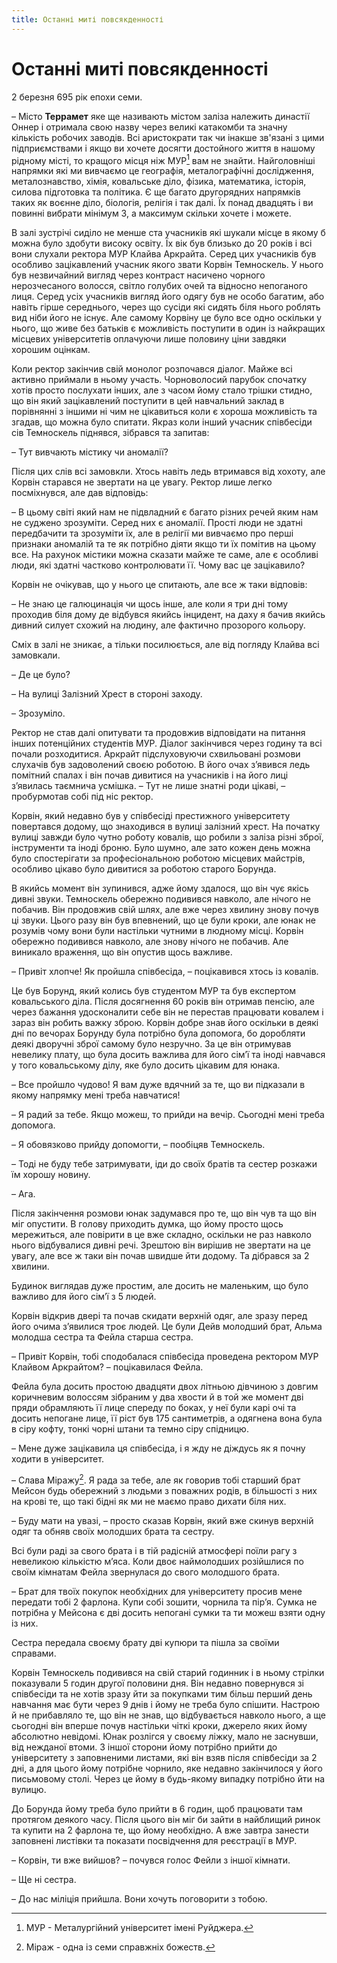 ```yaml
---
title: Останні миті повсякденності
---
```


# Останні миті повсякденності

2 березня 695 рік епохи семи.

– Місто **Террамет** яке ще називають містом заліза належить династії Оннер і отримала свою назву через великі катакомби та значну кількість робочих заводів. Всі аристократи так чи інакше зв'язані з цими підприємствами і якщо ви хочете досягти достойного життя в нашому рідному місті, то кращого місця ніж МУР[^1] вам не знайти. Найголовніші напрямки які ми вивчаємо це географія, металографічні дослідження, металознавство, хімія, ковальське діло, фізика, математика, історія, силова підготовка та політика. Є ще багато другорядних напрямків таких як воєнне діло, 
біологія, релігія і так далі. Їх понад двадцять і ви повинні вибрати мінімум 3, а максимум скільки хочете і можете.
  
В залі зустрічі сиділо не менше ста учасників які шукали місце в якому б можна було здобути високу освіту. Їх вік був близько до 20 років і всі вони слухали ректора МУР Клайва Аркрайта. Серед цих учасників був особливо зацікавлений учасник якого звати Корвін Темноскель. У нього був незвичайний вигляд через контраст насичено чорного нерозчесаного волосся, світло голубих очей та відносно непоганого лиця. Серед усіх учасників вигляд його одягу був не особо багатим, або навіть гірше середнього, через що сусіди які сидять біля нього роблять вид ніби його не існує. Але самому Корвіну це було все одно оскільки у нього, що живе без батьків є можливість поступити в один із найкращих місцевих університетів оплачуючи лише половину ціни завдяки хорошим оцінкам.

Коли ректор закінчив свій монолог розпочався діалог. Майже всі активно приймали в ньому участь. Чорноволосий парубок спочатку хотів просто послухати інших, але з часом йому стало трішки стидно, що він який зацікавлений поступити в цей навчальний заклад в порівнянні з іншими ні чим не цікавиться коли є хороша можливість та згадав, що можна було спитати. Якраз коли інший учасник співбесіди сів Темноскель піднявся, зібрався та
запитав:

– Тут вивчають містику чи аномалії?

Після цих слів всі замовкли. Хтось навіть ледь втримався від хохоту, але Корвін старався не звертати на це увагу. Ректор лише легко посміхнувся, але дав відповідь:

– В цьому світі який нам не підвладний є багато різних речей яким нам не суджено зрозуміти. Серед них є аномалії. Прості люди не здатні передбачити та зрозуміти їх, але в релігії ми вивчаємо про перші признаки аномалій та те як потрібно діяти якщо ти їх помітив на цьому все. На рахунок містики можна сказати майже те саме, але є особливі люди, які здатні частково контролювати її. Чому вас це зацікавило?

Корвін не очікував, що у нього це спитають, але все ж таки відповів:

– Не знаю це галюцинація чи щось інше, але коли я три дні тому проходив біля дому де відбувся якийсь інцидент, на даху я бачив якийсь дивний силует схожий на людину, але фактично прозорого кольору.

Сміх в залі не зникає, а тільки посилюється, але від погляду Клайва всі замовкали.

– Де це було?

– На вулиці Залізний Хрест в стороні заходу.

– Зрозуміло.

Ректор не став далі опитувати та продовжив відповідати на питання інших потенційних студентів МУР.
Діалог закінчився через годину та всі почали розходитися. Аркрайт підслуховуючи схвильовані розмови слухачів був задоволений своєю роботою. В його очах з’явився ледь помітний спалах і він почав дивитися на учасників і на його лиці з’явилась таємнича усмішка. – Тут не лише знатні роди цікаві, – пробурмотав собі під ніс ректор.

Корвін, який недавно був у співбесіді престижного університету 
повертався додому, що знаходився в вулиці залізний хрест. На початку вулиці завжди було чутно роботу ковалів, що робили з заліза різні зброї, інструменти та іноді броню. Було шумно, але зато кожен день можна було спостерігати за професіональною роботою місцевих майстрів, особливо цікаво було дивитися за роботою старого Борунда.

В якийсь момент він зупинився, адже йому здалося, що він чує якісь дивні звуки. Темноскель обережно подивився навколо, але нічого не побачив. Він продовжив свій шлях, але вже через хвилину знову почув ці звуки. Цього разу він був впевнений, що це були кроки, але юнак не розумів чому вони були настільки чутними в людному місці. Корвін обережно подивився навколо, але знову нічого не побачив. Але виникало враження, що він опустив щось важливе.

– Привіт хлопче! Як пройшла співбесіда, – поцікавився хтось із ковалів.

 Це був Борунд, який колись був студентом МУР та був експертом ковальського діла. Після досягнення 60 років він отримав пенсію, але через бажання удосконалити себе він не перестав працювати ковалем і зараз він робить важку зброю. Корвін добре знав його оскільки в деякі дні по вечорах Борунду була потрібно була допомога, бо доробляти деякі дворучні зброї самому було незручно. За це він отримував невелику плату, що була досить важлива для його сім’ї та іноді навчався у того ковальському ділу, яке було досить цікавим для юнака.

– Все пройшло чудово! Я вам дуже вдячний за те, що ви підказали в якому напрямку мені треба навчатися!

– Я радий за тебе. Якщо можеш, то прийди на вечір. Сьогодні мені треба допомога.

– Я обовязково прийду допомогти, – пообіцяв Темноскель.

– Тоді не буду тебе затримувати, іди до своїх братів та сестер розкажи їм хорошу новину.

– Ага.
   
Після закінчення розмови юнак задумався про те, що він чув та що він міг опустити. В голову приходить думка, що йому просто щось мережиться, але повірити в це вже складно, оскільки не раз навколо нього відбувалися дивні речі. Зрештою він вирішив не звертати на це увагу, але все ж таки він почав швидше йти додому. Та дібрався за 2 хвилини.

Будинок виглядав дуже простим, але досить не маленьким, що було важливо для його сім’ї з 5 людей.

Корвін відкрив двері та почав скидати верхній одяг, але зразу перед його очима з’явилися троє людей. Це були Дейв молодший брат, Альма молодша сестра та Фейла старша сестра.

– Привіт Корвін, тобі сподобалася співбесіда проведена
ректором МУР Клайвом Аркрайтом? – поцікавилася Фейла.

Фейла була досить простою двадцяти двох літньою дівчиною з довгим коричневим волоссям зібраним у два хвости й в той же момент дві пряди обрамляють її лице спереду по боках, у неї були карі очі та досить непогане лице, її ріст був 175 сантиметрів, а одягнена вона була в сіру кофту, тонкі чорні штани та темно сіру спідницю.
  
– Мене дуже зацікавила ця співбесіда, і я жду не діждусь як я почну ходити в університет.

– Слава Міражу[^2]. Я рада за тебе, але як говорив тобі старший брат Мейсон будь обережний з людьми з поважних родів, в більшості з них на крові те, що такі бідні як ми не маємо право дихати біля них.

– Буду мати на увазі, – просто сказав Корвін, який вже скинув верхній одяг та обняв своїх молодших брата та сестру.

Всі були раді за свого брата і в тій радісній атмосфері поїли рагу з невеликою кількістю м’яса. Коли двоє наймолодших розійшлися по своїм кімнатам Фейла звернулася до свого молодшого брата.

– Брат для твоїх покупок необхідних для університету просив мене передати тобі 2 фарлона. Купи собі зошити, чорнила та пір’я.
Сумка не потрібна у Мейсона є дві досить непогані сумки та ти можеш взяти одну із них.
   
Сестра передала своєму брату дві купюри та пішла за своїми справами.

Корвін Темноскель подивився на свій старий годинник і в ньому стрілки показували 5 годин другої половини дня. Він недавно повернувся зі співбесіди та не хотів зразу йти за покупками тим більш перший день навчання має бути через 9 днів і йому не треба було спішити. Настрою й не прибавляло те, що він не знав, що відбувається навколо нього, а ще сьогодні він вперше почув настільки чіткі кроки, джерело яких йому абсолютно невідомі. Юнак розлігся у своєму ліжку, мало не заснувши, від нежданої втоми.
З іншої сторони йому потрібно прийти до університету з заповненими листами, які він взяв після співбесіди за 2 дні, а для цього йому потрібне чорнило, яке недавно закінчилося у його письмовому столі. Через це йому в будь-якому випадку потрібно йти на вулицю.

До Борунда йому треба було прийти в 6 годин, щоб працювати там протягом деякого часу. Після цього він міг би зайти в
найблищий ринок та купити на 2 фарлона те, що йому необхідно.
А вже завтра занести заповнені листівки та показати посвідчення для реєстрації в МУР.

– Корвін, ти вже вийшов? – почувся голос Фейли з іншої кімнати.

– Ще ні сестра.

– До нас міліція прийшла. Вони хочуть поговорити з тобою. 

[^1]: МУР - Металургійний університет імені Руйджера.
[^2]: Міраж - одна із семи справжніх божеств.